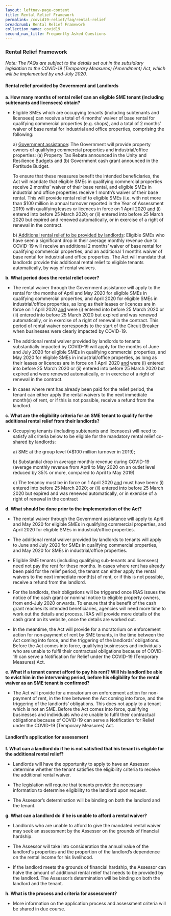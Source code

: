 ```yaml
---
layout: leftnav-page-content
title: Rental Relief Framework
permalink: /covid19-relief/faq/rental-relief
breadcrumb: Rental Relief Framework
collection_name: covid19
second_nav_title: Frequently Asked Questions
---
```

### Rental Relief Framework ###

*Note: The FAQs are subject to the details set out in the subsidiary legislation to the COVID-19 (Temporary Measures) (Amendment) Act, which will be implemented by end-July 2020.*

#### Rental relief provided by Government and Landlords ####

**a.	How many months of rental relief can an eligible SME tenant (including subtenants and licensees) obtain?**

* Eligible SMEs which are occupying tenants (including subtenants and licensees) can receive a total of 4 months’ waiver of base rental for qualifying commercial properties (e.g. shops), and a total of 2 months’ waiver of base rental for industrial and office properties, comprising the following:

    a)	<u>Government assistance</u>: The Government will provide property owners of qualifying commercial properties and industrial/office properties: (a) Property Tax Rebate announced in the Unity and Resilience Budgets and (b) Government cash grant announced in the Fortitude Budget. 
   
    To ensure that these measures benefit the intended beneficiaries, the Act will mandate that eligible SMEs in qualifying commercial properties receive 2 months’ waiver of their base rental, and eligible SMEs in industrial and office properties receive 1 month’s waiver of their base rental. This will provide rental relief to eligible SMEs (i.e. with not more than $100 million in annual turnover reported in the Year of Assessment 2019) with qualifying leases or licences in force on 1 April 2020 <u>and</u> (i) entered into before 25 March 2020; or (ii) entered into before 25 March 2020 but expired and renewed automatically, or in exercise of a right of renewal in the contract. 

    b)	<u>Additional rental relief to be provided by landlords</u>: Eligible SMEs who have seen a significant drop in their average monthly revenue due to COVID-19 will receive an additional 2 months’ waiver of base rental for qualifying commercial properties, and an additional 1 month’s waiver of base rental for industrial and office properties. The Act will mandate that landlords provide this additional rental relief to eligible tenants automatically, by way of rental waivers.


**b.	What period does the rental relief cover?**

*	The rental waiver through the Government assistance will apply to the rental for the months of April and May 2020 for eligible SMEs in qualifying commercial properties, and April 2020 for eligible SMEs in industrial/office properties, as long as their leases or licences are in force on 1 April 2020 <u>and</u> were (i) entered into before 25 March 2020 or (ii) entered into before 25 March 2020 but expired and was renewed automatically, or in exercise of a right of renewal in the contract. This period of rental waiver corresponds to the start of the Circuit Breaker when businesses were clearly impacted by COVID-19.


*	The additional rental waiver provided by landlords to tenants substantially impacted by COVID-19 will apply for the months of June and July 2020 for eligible SMEs in qualifying commercial properties, and May 2020 for eligible SMEs in industrial/office properties, as long as their leases or licences are in force on 1 April 2020 <u>and</u> were (i) entered into before 25 March 2020 or (ii) entered into before 25 March 2020 but expired and were renewed automatically, or in exercise of a right of renewal in the contract.


*	In cases where rent has already been paid for the relief period, the tenant can either apply the rental waivers to the next immediate month(s) of rent, or if this is not possible, receive a refund from the landlord.


**c.	What are the eligibility criteria for an SME tenant to qualify for the additional rental relief from their landlords?**

* Occupying tenants (including subtenants and licensees) will need to satisfy all criteria below to be eligible for the mandatory rental relief co-shared by landlords:
    
    a)	SME at the group level (≤$100 million turnover in 2019); 
    
    
    b)	Substantial drop in average monthly revenue during COVID-19 (average monthly revenue from April to May 2020 on an outlet level reduced by 35% or more, compared to April to May 2019)
    

    c)	The tenancy must be in force on 1 April 2020 <u>and</u> must have been: (i) entered into before 25 March 2020; or (ii) entered into before 25 March 2020 but expired and was renewed automatically, or in exercise of a right of renewal in the contract


**d.	What should be done prior to the implementation of the Act?** 

*	The rental waiver through the Government assistance will apply to April and May 2020 for eligible SMEs in qualifying commercial properties, and April 2020 for eligible SMEs in industrial/office properties.


*	The additional rental waiver provided by landlords to tenants will apply to June and July 2020 for SMEs in qualifying commercial properties, and May 2020 for SMEs in industrial/office properties.


*	Eligible SME tenants (including qualifying sub-tenants and licensees) need not pay the rent for these months. In cases where rent has already been paid for the relief period, the tenant can either apply the rental waivers to the next immediate month(s) of rent, or if this is not possible, receive a refund from the landlord.


*	For the landlords, their obligations will be triggered once IRAS issues the notice of the cash grant or nominal notice to eligible property owners, from end-July 2020 onwards. To ensure that the benefit of the cash grant reaches its intended beneficiaries, agencies will need more time to work out the details and process. IRAS will provide more details of the cash grant on its website, once the details are worked out.


*	In the meantime, the Act will provide for a moratorium on enforcement action for non-payment of rent by SME tenants, in the time between the Act coming into force, and the triggering of the landlords’ obligations. Before the Act comes into force, qualifying businesses and individuals who are unable to fulfil their contractual obligations because of COVID-19 can serve a Notification for Relief under the COVID-19 (Temporary Measures) Act. 


**e.	What if a tenant cannot afford to pay his rent? Will his landlord be able to evict him in the intervening period, before his eligibility for the rental waiver as an SME tenant is confirmed?**

*	The Act will provide for a moratorium on enforcement action for non-payment of rent, in the time between the Act coming into force, and the triggering of the landlords’ obligations.  This does not apply to a tenant which is not an SME. Before the Act comes into force, qualifying businesses and individuals who are unable to fulfil their contractual obligations because of COVID-19 can serve a Notification for Relief under the COVID-19 (Temporary Measures) Act. 


#### Landlord’s application for assessment ####


**f.	What can a landlord do if he is not satisfied that his tenant is eligible for the additional rental relief?**

*	Landlords will have the opportunity to apply to have an Assessor determine whether the tenant satisfies the eligibility criteria to receive the additional rental waiver. 


*	The legislation will require that tenants provide the necessary information to determine eligibility to the landlord upon request. 


*	The Assessor’s determination will be binding on both the landlord and the tenant.


**g.	What can a landlord do if he is unable to afford a rental waiver?**

*	Landlords who are unable to afford to give the mandated rental waiver may seek an assessment by the Assessor on the grounds of financial hardship.


*	The Assessor will take into consideration the annual value of the landlord's properties and the proportion of the landlord’s dependence on the rental income for his livelihood. 


*	If the landlord meets the grounds of financial hardship, the Assessor can halve the amount of additional rental relief that needs to be provided by the landlord. The Assessor’s determination will be binding on both the landlord and the tenant.


**h.	What is the process and criteria for assessment?**

*	More information on the application process and assessment criteria will be shared in due course. 

